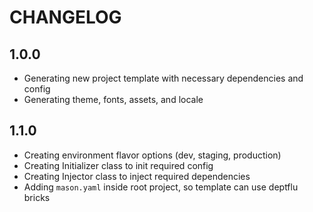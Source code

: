 # CHANGELOG

## 1.0.0

- Generating new project template with necessary dependencies and config
- Generating theme, fonts, assets, and locale

## 1.1.0

- Creating environment flavor options (dev, staging, production)
- Creating Initializer class to init required config
- Creating Injector class to inject required dependencies
- Adding `mason.yaml` inside root project, so template can use deptflu bricks
